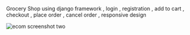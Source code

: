 Grocery Shop using django framework , login , registration , add to cart , checkout , place order , cancel order , responsive design

![ecom screenshot two](https://github.com/ho-dl/Grocery-Shop-Django-ecommerce-2024--ho-dl-/assets/120004159/395c6f5d-b2bb-4dd1-b773-463f46bd726e)

